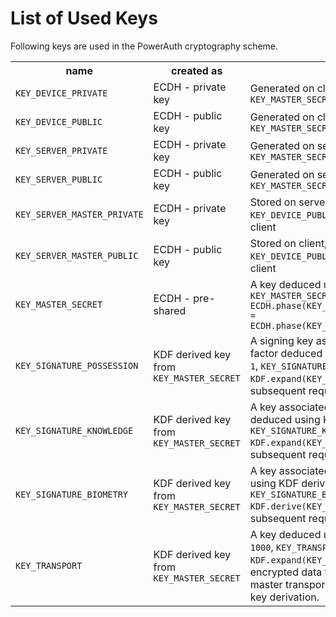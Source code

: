 # List of Used Keys

Following keys are used in the PowerAuth cryptography scheme.

<table>
	<tr>
		<th>name</th>
		<th>created as</th>
		<th>purpose</th>
	</tr>
	<tr>
		<td><code>KEY_DEVICE_PRIVATE</code></td>
		<td>ECDH - private key</td>
		<td>Generated on client to allow construction of <code>KEY_MASTER_SECRET</code></td>
	</tr>
	<tr>
		<td><code>KEY_DEVICE_PUBLIC</code></td>
		<td>ECDH - public key</td>
		<td>Generated on client to allow construction of <code>KEY_MASTER_SECRET</code></td>
	</tr>
	<tr>
		<td><code>KEY_SERVER_PRIVATE</code></td>
		<td>ECDH - private key</td>
		<td>Generated on server to allow construction of <code>KEY_MASTER_SECRET</code></td>
	</tr>
	<tr>
		<td><code>KEY_SERVER_PUBLIC</code></td>
		<td>ECDH - public key</td>
		<td>Generated on server to allow construction of <code>KEY_MASTER_SECRET</code></td>
	</tr>
	<tr>
		<td><code>KEY_SERVER_MASTER_PRIVATE</code></td>
		<td>ECDH - private key</td>
		<td>Stored on server, used to assure authenticity of <code>KEY_DEVICE_PUBLIC</code> while transferring from server to client</td>
	</tr>
	<tr>
		<td><code>KEY_SERVER_MASTER_PUBLIC</code></td>
		<td>ECDH - public key</td>
		<td>Stored on client, used to assure authenticity of <code>KEY_DEVICE_PUBLIC</code> while transferring from server to client</td>
	</tr>
	<tr>
		<td><code>KEY_MASTER_SECRET</code></td>
		<td>ECDH - pre-shared</td>
		<td>A key deduced using ECDH derivation, <code>KEY_MASTER_SECRET = ECDH.phase(KEY_DEVICE_PRIVATE,KEY_SERVER_PUBLIC) = ECDH.phase(KEY_SERVER_PRIVATE,KEY_DEVICE_PUBLIC)</code></td>
	</tr>
	<tr>
		<td><code>KEY_SIGNATURE_POSSESSION</code></td>
		<td>KDF derived key from <code>KEY_MASTER_SECRET</code></td>
		<td>A signing key associated with the possession, factor deduced using KDF derivation with <code>INDEX = 1</code>, <code>KEY_SIGNATURE_POSSESSION = KDF.expand(KEY_MASTER_SECRET, INDEX)</code>, used for subsequent request signing</td>
	</tr>
  <tr>
		<td><code>KEY_SIGNATURE_KNOWLEDGE</code></td>
		<td>KDF derived key from <code>KEY_MASTER_SECRET</code></td>
		<td>A key associated with the knowledge factor, deduced using KDF derivation with <code>INDEX = 2</code>, <code>KEY_SIGNATURE_KNOWLEDGE = KDF.expand(KEY_MASTER_SECRET, INDEX)</code>, used for subsequent request signing</td>
	</tr>
  <tr>
		<td><code>KEY_SIGNATURE_BIOMETRY</code></td>
		<td>KDF derived key from <code>KEY_MASTER_SECRET</code></td>
		<td>A key associated with the biometry factor, deduced using KDF derivation with <code>INDEX = 3</code>, <code>KEY_SIGNATURE_BIOMETRY = KDF.derive(KEY_MASTER_SECRET, INDEX)</code>, used for subsequent request signing</td>
	</tr>
	<tr>
		<td><code>KEY_TRANSPORT</code></td>
		<td>KDF derived key from <code>KEY_MASTER_SECRET</code></td>
		<td>A key deduced using KDF derivation with <code>INDEX = 1000</code>, <code>KEY_TRANSPORT = KDF.expand(KEY_MASTER_SECRET, INDEX)</code>, used for encrypted data transport. This key is used as master transport key for end-to-end encryption key derivation.</td>
	</tr>
</table>
